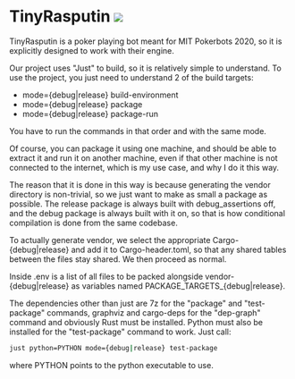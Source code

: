 # TinyRasputin <img src="https://github.com/Jengamon/TinyRasputin/workflows/Rust/badge.svg">

TinyRasputin is a poker playing bot meant for MIT Pokerbots 2020, so it is explicitly designed to work with their engine.


Our project uses "Just" to build, so it is relatively simple to understand.
To use the project, you just need to understand 2 of the build targets:

- mode={debug|release} build-environment
- mode={debug|release} package
- mode={debug|release} package-run

You have to run the commands in that order and with the same mode.

Of course, you can package it using one machine, and should be able to extract it and run it on another machine, even if that other machine is not connected to the internet, which is my use case, and why I do it this way.

The reason that it is done in this way is because generating the vendor directory is non-trivial, so we just want to make as small a package as possible. The release package is always built with debug_assertions off, and the debug package is always built with it on, so that is how conditional compilation is done from the same codebase.

To actually generate vendor, we select the appropriate
Cargo-{debug|release} and add it to Cargo-header.toml, so that any
shared tables between the files stay shared. We then proceed as normal.


Inside .env is a list of all files to be packed alongside vendor-{debug|release} as variables named PACKAGE_TARGETS_{debug|release}.

The dependencies other than just are 7z for the "package" and "test-package" commands, graphviz and cargo-deps for the "dep-graph" command and obviously Rust must be installed.
Python must also be installed for the "test-package" command to work. Just call:

```sh
just python=PYTHON mode={debug|release} test-package
```

where PYTHON points to the python executable to use.
